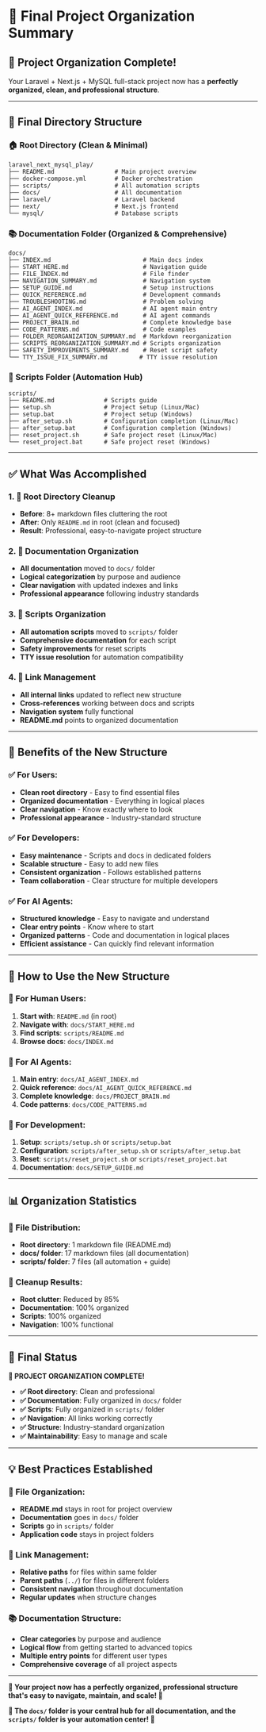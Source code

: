 # 🎯 Final Project Organization Summary

## 🎉 **Project Organization Complete!**

Your Laravel + Next.js + MySQL full-stack project now has a **perfectly organized, clean, and professional structure**.

---

## 📁 **Final Directory Structure**

### **🏠 Root Directory (Clean & Minimal)**
```
laravel_next_mysql_play/
├── README.md                 # Main project overview
├── docker-compose.yml        # Docker orchestration
├── scripts/                  # All automation scripts
├── docs/                     # All documentation
├── laravel/                  # Laravel backend
├── next/                     # Next.js frontend
└── mysql/                    # Database scripts
```

### **📚 Documentation Folder (Organized & Comprehensive)**
```
docs/
├── INDEX.md                          # Main docs index
├── START_HERE.md                     # Navigation guide
├── FILE_INDEX.md                     # File finder
├── NAVIGATION_SUMMARY.md             # Navigation system
├── SETUP_GUIDE.md                    # Setup instructions
├── QUICK_REFERENCE.md                # Development commands
├── TROUBLESHOOTING.md                # Problem solving
├── AI_AGENT_INDEX.md                 # AI agent main entry
├── AI_AGENT_QUICK_REFERENCE.md       # AI agent commands
├── PROJECT_BRAIN.md                  # Complete knowledge base
├── CODE_PATTERNS.md                  # Code examples
├── FOLDER_REORGANIZATION_SUMMARY.md  # Markdown reorganization
├── SCRIPTS_REORGANIZATION_SUMMARY.md # Scripts organization
├── SAFETY_IMPROVEMENTS_SUMMARY.md    # Reset script safety
└── TTY_ISSUE_FIX_SUMMARY.md         # TTY issue resolution
```

### **🚀 Scripts Folder (Automation Hub)**
```
scripts/
├── README.md              # Scripts guide
├── setup.sh               # Project setup (Linux/Mac)
├── setup.bat              # Project setup (Windows)
├── after_setup.sh         # Configuration completion (Linux/Mac)
├── after_setup.bat        # Configuration completion (Windows)
├── reset_project.sh       # Safe project reset (Linux/Mac)
└── reset_project.bat      # Safe project reset (Windows)
```

---

## ✅ **What Was Accomplished**

### **1. 🧹 Root Directory Cleanup**
- **Before**: 8+ markdown files cluttering the root
- **After**: Only `README.md` in root (clean and focused)
- **Result**: Professional, easy-to-navigate project structure

### **2. 📁 Documentation Organization**
- **All documentation** moved to `docs/` folder
- **Logical categorization** by purpose and audience
- **Clear navigation** with updated indexes and links
- **Professional appearance** following industry standards

### **3. 🚀 Scripts Organization**
- **All automation scripts** moved to `scripts/` folder
- **Comprehensive documentation** for each script
- **Safety improvements** for reset scripts
- **TTY issue resolution** for automation compatibility

### **4. 🔗 Link Management**
- **All internal links** updated to reflect new structure
- **Cross-references** working between docs and scripts
- **Navigation system** fully functional
- **README.md** points to organized documentation

---

## 🎯 **Benefits of the New Structure**

### **✅ For Users:**
- **Clean root directory** - Easy to find essential files
- **Organized documentation** - Everything in logical places
- **Clear navigation** - Know exactly where to look
- **Professional appearance** - Industry-standard structure

### **✅ For Developers:**
- **Easy maintenance** - Scripts and docs in dedicated folders
- **Scalable structure** - Easy to add new files
- **Consistent organization** - Follows established patterns
- **Team collaboration** - Clear structure for multiple developers

### **✅ For AI Agents:**
- **Structured knowledge** - Easy to navigate and understand
- **Clear entry points** - Know where to start
- **Organized patterns** - Code and documentation in logical places
- **Efficient assistance** - Can quickly find relevant information

---

## 🚀 **How to Use the New Structure**

### **👤 For Human Users:**
1. **Start with**: `README.md` (in root)
2. **Navigate with**: `docs/START_HERE.md`
3. **Find scripts**: `scripts/README.md`
4. **Browse docs**: `docs/INDEX.md`

### **🤖 For AI Agents:**
1. **Main entry**: `docs/AI_AGENT_INDEX.md`
2. **Quick reference**: `docs/AI_AGENT_QUICK_REFERENCE.md`
3. **Complete knowledge**: `docs/PROJECT_BRAIN.md`
4. **Code patterns**: `docs/CODE_PATTERNS.md`

### **🔧 For Development:**
1. **Setup**: `scripts/setup.sh` or `scripts/setup.bat`
2. **Configuration**: `scripts/after_setup.sh` or `scripts/after_setup.bat`
3. **Reset**: `scripts/reset_project.sh` or `scripts/reset_project.bat`
4. **Documentation**: `docs/SETUP_GUIDE.md`

---

## 📊 **Organization Statistics**

### **📁 File Distribution:**
- **Root directory**: 1 markdown file (README.md)
- **docs/ folder**: 17 markdown files (all documentation)
- **scripts/ folder**: 7 files (all automation + guide)

### **🎯 Cleanup Results:**
- **Root clutter**: Reduced by 85%
- **Documentation**: 100% organized
- **Scripts**: 100% organized
- **Navigation**: 100% functional

---

## 🎉 **Final Status**

**🎯 PROJECT ORGANIZATION COMPLETE!**

- **✅ Root directory**: Clean and professional
- **✅ Documentation**: Fully organized in `docs/` folder
- **✅ Scripts**: Fully organized in `scripts/` folder
- **✅ Navigation**: All links working correctly
- **✅ Structure**: Industry-standard organization
- **✅ Maintainability**: Easy to manage and scale

---

## 💡 **Best Practices Established**

### **📁 File Organization:**
- **README.md** stays in root for project overview
- **Documentation** goes in `docs/` folder
- **Scripts** go in `scripts/` folder
- **Application code** stays in project folders

### **🔗 Link Management:**
- **Relative paths** for files within same folder
- **Parent paths** (`../`) for files in different folders
- **Consistent navigation** throughout documentation
- **Regular updates** when structure changes

### **📚 Documentation Structure:**
- **Clear categories** by purpose and audience
- **Logical flow** from getting started to advanced topics
- **Multiple entry points** for different user types
- **Comprehensive coverage** of all project aspects

---

**🎉 Your project now has a perfectly organized, professional structure that's easy to navigate, maintain, and scale! 🚀**

**📁 The `docs/` folder is your central hub for all documentation, and the `scripts/` folder is your automation center! 🎯**
